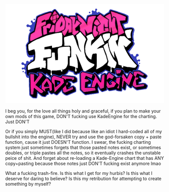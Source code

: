 
![Kade Engine logo](assets/preload/images/KadeEngineLogo.png)

I beg you, for the love all things holy and graceful, if you plan to make your own mods of this game, DON'T fucking use KadeEngine for the charting.
Just DON'T

Or if you simply MUST(like I did because like an idiot I hard-coded all of my bullshit into the engine), NEVER try and use the god-forsaken copy + paste function, cause it just DOESN'T function. 
I swear, the fucking charting system just sometimes forgets that those pasted notes exist, or sometimes doubles, or triple pastes all the notes, so it eventually
crashes the unstable peice of shit. 
And forget about re-loading a Kade-Engine chart that has ANY copy+pasting because those notes just DON'T fucking exist anymore lmao

What a fucking trash-fire.
Is this what I get for my hurbis?
Is this what I deserve for daring to believe?
Is this my retribution for attempting to create something by myself?